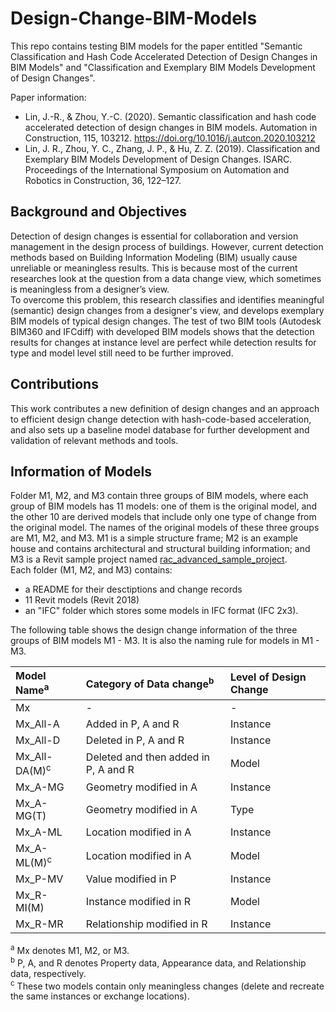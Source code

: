 # Design-Change-BIM-Models

This repo contains testing BIM models for the paper entitled "Semantic Classification and Hash Code Accelerated Detection of Design Changes in BIM Models" and "Classification and Exemplary BIM Models Development of Design Changes".   

Paper information:  
- Lin, J.-R., & Zhou, Y.-C. (2020). Semantic classification and hash code accelerated detection of design changes in BIM models. Automation in Construction, 115, 103212. https://doi.org/10.1016/j.autcon.2020.103212  
- Lin, J. R., Zhou, Y. C., Zhang, J. P., & Hu, Z. Z. (2019). Classification and Exemplary BIM Models Development of Design Changes. ISARC. Proceedings of the International Symposium on Automation and Robotics in Construction, 36, 122–127.   


## Background and Objectives

Detection of design changes is essential for collaboration and version management in the design process of buildings. However, current detection methods based on Building Information Modeling (BIM) usually cause unreliable or meaningless results. This is because most of the current researches look at the question from a data change view, which sometimes is meaningless from a designer’s view.  
To overcome this problem, this research classifies and identifies meaningful (semantic) design changes from a designer's view, and develops exemplary BIM models of typical design changes. The test of two BIM tools (Autodesk BIM360 and IFCdiff) with developed BIM models shows that the detection results for changes at instance level are perfect while detection results for type and model level still need to be further improved. 

## Contributions

This work contributes a new definition of design changes and an approach to efficient design change detection with hash-code-based acceleration, and also sets up a baseline model database for further development and validation of relevant methods and tools.

## Information of Models

Folder M1, M2, and M3 contain three groups of BIM models, where each group of BIM models has 11 models: one of them is the original model, and the other 10 are derived models that include only one type of change from the original model. The names of the original models of these three groups are M1, M2, and M3. M1 is a simple structure frame; M2 is an example house and contains architectural and structural building information; and M3 is a Revit sample project named [rac_advanced_sample_project](http://www.autodesk.com/revit-rac-advanced-sample-project-2018-enu).   
Each folder (M1, M2, and M3) contains:
- a README for their desctiptions and change records
- 11 Revit models (Revit 2018)
- an "IFC" folder which stores some models in IFC format (IFC 2x3).

The following table shows the design change information of the three groups of BIM models M1 - M3. It is also the naming rule for models in M1 - M3.  

|Model Name<sup>a</sup>|Category of Data change<sup>b</sup>|Level of Design Change|
|:--|:--|:--|
|Mx|-|-|
|Mx_All-A|Added in P, A and R|Instance|
|Mx_All-D|Deleted in P, A and R|Instance|
|Mx_All-DA(M)<sup>c</sup>|Deleted and then added in P, A and R|Model|
|Mx_A-MG|Geometry modified in A|Instance|
|Mx_A-MG(T)|Geometry modified in A|Type|
|Mx_A-ML|Location modified in A|Instance|
|Mx_A-ML(M)<sup>c</sup>|Location modified in A|Model|
|Mx_P-MV|Value modified in P|Instance|
|Mx_R-MI(M)|Instance modified in R|Model|
|Mx_R-MR|Relationship modified in R|Instance|

<sup>a</sup> Mx denotes M1, M2, or M3.  
<sup>b</sup> P, A, and R denotes Property data, Appearance data, and Relationship data, respectively.  
<sup>c</sup> These two models contain only meaningless changes (delete and recreate the same instances or exchange locations). 
